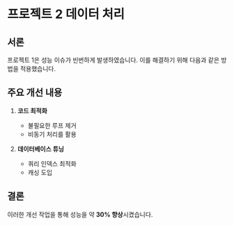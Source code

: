 # 프로젝트 2 데이터 처리

## 서론

프로젝트 1은 성능 이슈가 빈번하게 발생하였습니다. 이를 해결하기 위해 다음과 같은 방법을 적용했습니다.

## 주요 개선 내용

1. **코드 최적화**

   - 불필요한 루프 제거
   - 비동기 처리를 활용

2. **데이터베이스 튜닝**
   - 쿼리 인덱스 최적화
   - 캐싱 도입

## 결론

이러한 개선 작업을 통해 성능을 약 **30% 향상**시켰습니다.
